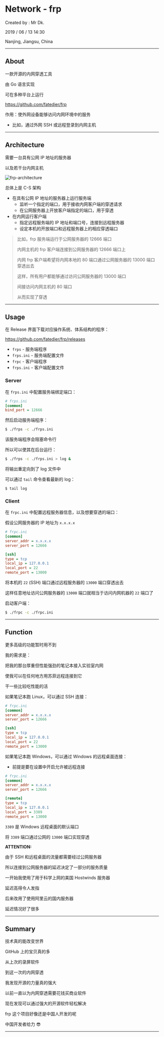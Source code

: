 # Network - frp

Created by : Mr Dk.

2019 / 06 / 13 14:30

Nanjing, Jiangsu, China

---

## About

一款开源的内网穿透工具

由 Go 语言实现

可在多种平台上运行

<https://github.com/fatedier/frp>

作用：使外网设备能够访问内网环境中的服务

* 比如，通过外网 SSH 或远程登录到内网主机

---

## Architecture

需要一台具有公网 IP 地址的服务器

以及若干台内网主机

![frp-architecture](../img/frp-architecture.png)

总体上是 C-S 架构

* 在具有公网 IP 地址的服务器上运行服务端
  * 监听一个指定的端口，用于接收内网客户端的穿透请求
  * 在公网服务器上开放客户端指定的端口，用于穿透
* 在内网运行客户端
  * 指定远程服务端的 IP 地址和端口号，连接到远程服务器
  * 设定本机的开放端口和远程服务器上的相应穿透端口

> 比如，frp 服务端运行于公网服务器的 12666 端口
>
> 内网主机的 frp 客户端连接到公网服务器的 12666 端口上
>
> 内网 frp 客户端希望将内网本地的 80 端口通过公网服务器的 13000 端口穿透出去
>
> 这样，所有用户都能够通过访问公网服务器的 13000 端口
>
> 间接访问内网主机的 80 端口
>
> 从而实现了穿透

---

## Usage

在 Release 界面下载对应操作系统、体系结构的程序：

<https://github.com/fatedier/frp/releases>

* `frps` - 服务端程序
* `frps.ini` - 服务端配置文件
* `frpc` - 客户端程序
* `frps.ini` - 客户端配置文件

### Server

在 `frps.ini` 中配置服务端绑定端口：

```ini
# frps.ini
[common]
bind_port = 12666
```

然后启动服务端程序：

```bash
$ ./frps -c ./frps.ini
```

该服务端程序会阻塞命令行

所以可以使其在后台运行：

```bash
$ ./frps -c ./frps.ini > log &
```

将输出重定向到了 log 文件中

可以通过 `tail` 命令查看最新的 log：

```bash
$ tail log
```

### Client

在 `frpc.ini` 中配置远程服务器信息，以及想要穿透的端口：

假设公网服务器的 IP 地址为 `x.x.x.x`

```ini
# frpc.ini
[common]
server_addr = x.x.x.x
server_port = 12666

[ssh]
type = tcp
local_ip = 127.0.0.1
local_port = 22
remote_port = 13000
```

将本机的 `22` (SSH) 端口通过远程服务器的 `13000` 端口穿透出去

这样任意地址访问公网服务器的 `13000` 端口就相当于访问内网机器的 `22` 端口了

启动客户端：

```bash
$ ./frpc -c ./frpc.ini
```

---

## Function

更多高级的功能暂时用不到

我的需求是：

把我的那台厚重但性能强劲的笔记本接入实验室内网

使我可以在任何地方用苏菲远程连接到它

干一些比较吃性能的活

如果笔记本跑 Linux，可以通过 SSH 连接：

```ini
# frpc.ini
[common]
server_addr = x.x.x.x
server_port = 12666

[ssh]
type = tcp
local_ip = 127.0.0.1
local_port = 22
remote_port = 13000
```

如果笔记本跑 Windows，可以通过 Windows 的远程桌面连接：

* 前提是要在设置中开启允许被远程连接

```ini
# frpc.ini
[common]
server_addr = x.x.x.x
server_port = 12666

[remote]
type = tcp
local_ip = 127.0.0.1
local_port = 3389
remote_port = 13000
```

`3389` 是 Windows 远程桌面的默认端口

将 `3389` 端口通过公网的 `13000` 端口实现穿透

__ATTENTION:__

由于 SSH 和远程桌面的流量都需要经过公网服务器

所以连接到公网服务器的延迟决定了一部分的服务质量

一开始我使用了用于科学上网的美国 Hostwinds 服务器

延迟高得令人发指

后来改用了使用阿里云的国内服务器

延迟情况好了很多

---

## Summary

技术真的能改变世界

GitHub 上的宝贝真的多

从上次的录屏软件

到这一次的内网穿透

我发现开源的力量真的强大

以前一直以为内网穿透需要花钱买商业软件

现在发现可以通过强大的开源软件轻松解决

frp 这个项目好像还是中国人开发的呢

中国开发者给力 😎

---

